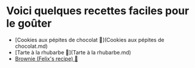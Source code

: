 # Voici quelques recettes faciles pour le goûter 

* [Cookies aux pépites de chocolat 🍪](Cookies aux pépites de chocolat.md)
* [Tarte à la rhubarbe 🥧](Tarte à la rhubarbe.md)
* [Brownie (Felix's recipe) 🍫](Brownies.md)

